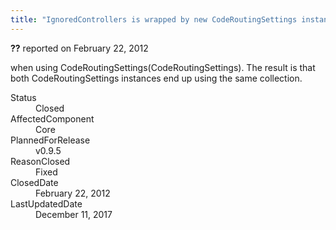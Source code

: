 ```yaml
---
title: "IgnoredControllers is wrapped by new CodeRoutingSettings instance instead of copying its items #747"
---
```

<div class="issue-report"><div class="issue-header"><b>??</b> reported on <time datetime="2012-02-22T19:07:38.51-08:00" title="2012-02-22T19:07:38.51-08:00">February 22, 2012</time></div><div class="issue-message" markdown="1">

when using CodeRoutingSettings(CodeRoutingSettings). The result is that both CodeRoutingSettings instances end up using the same collection.

</div><div class="issue-footer"><dl><dt>Status</dt><dd>Closed</dd><dt>AffectedComponent</dt><dd>Core</dd><dt>PlannedForRelease</dt><dd>v0.9.5</dd><dt>ReasonClosed</dt><dd>Fixed</dd><dt>ClosedDate</dt><dd><time datetime="2012-02-22T19:29:23.61-08:00" title="2012-02-22T19:29:23.61-08:00">February 22, 2012</time></dd><dt>LastUpdatedDate</dt><dd><time datetime="2017-12-11T02:15:56.247-08:00" title="2017-12-11T02:15:56.247-08:00">December 11, 2017</time></dd></dl></div></div>